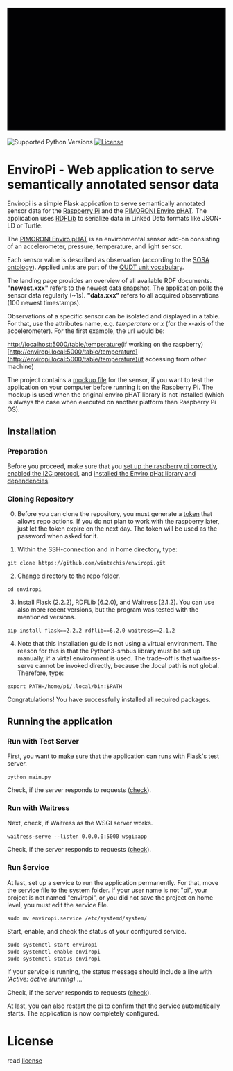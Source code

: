 ![Demonstration](docs/enviropi.gif)

![Supported Python Versions](https://img.shields.io/badge/python-3.9-blue.svg)
[![License](https://img.shields.io/badge/license-MIT-blue.svg)](LICENSE)

# EnviroPi - Web application to serve semantically annotated sensor data
Enviropi is a simple Flask application to serve semantically annotated sensor data for the [Raspberry Pi](https://www.raspberrypi.com/) and the [PIMORONI Enviro pHAT](http://docs.pimoroni.com/envirophat/). The application uses [RDFLib](https://rdflib.readthedocs.io/en/stable/index.html) to serialize data in Linked Data formats like JSON-LD or Turtle.

The [PIMORONI Enviro pHAT](http://docs.pimoroni.com/envirophat/) is an environmental sensor add-on consisting of an accelerometer, pressure, temperature, and light sensor.

Each sensor value is described as observation (according to the [SOSA ontology](http://www.w3.org/ns/sosa/)). Applied units are part of the [QUDT unit vocabulary](https://qudt.org/vocab/unit/).

The landing page provides an overview of all available RDF documents. __"newest.xxx"__ refers to the newest data snapshot. The application polls the sensor data regularly (~1s). __"data.xxx"__ refers to all acquired observations (100 newest timestamps).

Observations of a specific sensor can be isolated and displayed in a table. For that, use the attributes name, e.g. _temperature_ or _x_ (for the x-axis of the accelerometer). For the first example, the url would be:

[http://localhost:5000/table/temperature](http://localhost:5000/table/temperature)(if working on the raspberry)
[http://enviropi.local:5000/table/temperature](http://enviropi.local:5000/table/temperature)(if accessing from other machine)

The project contains a [mockup file](mock_envirophat.py) for the sensor, if you want to test the application on your computer before running it on the Raspberry Pi. The mockup is used when the original enviro pHAT library is not installed (which is always the case when executed on another platform than Raspberry Pi OS).

## Installation

### Preparation
Before you proceed, make sure that you [set up the raspberry pi correctly](docs/SETUP.md), [enabled the I2C protocol](docs/I2C.md), and [installed the Enviro pHat library and dependencies](docs/DEPEND.md). 

### Cloning Repository
0. Before you can clone the repository, you must generate a [token](https://github.com/settings/tokens) that allows repo actions. If you do not plan to work with the raspberry later, just let the token expire on the next day. The token will be used as the password when asked for it.

1. Within the SSH-connection and in home directory, type:
```console
git clone https://github.com/wintechis/enviropi.git
```
2. Change directory to the repo folder.
```console
cd enviropi
```

3. Install Flask (2.2.2), RDFLib (6.2.0), and Waitress (2.1.2). You can use also more recent versions, but the program was tested with the mentioned versions.
```console
pip install flask==2.2.2 rdflib==6.2.0 waitress==2.1.2
```

4. Note that this installation guide is not using a virtual environment. The reason for this is that the Python3-smbus library must be set up manually, if a virtal environment is used. The trade-off is that waitress-serve cannot be invoked directly, because the .local path is not global. Therefore, type:

```console
export PATH=/home/pi/.local/bin:$PATH
```

Congratulations! You have successfully installed all required packages.


## Running the application

### Run with Test Server
First, you want to make sure that the application can runs with Flask's test server.
```console
python main.py
```
Check, if the server responds to requests ([check](http://enviropi.local:5000)).

### Run with Waitress
Next, check, if Waitress as the WSGI server works.
```console
waitress-serve --listen 0.0.0.0:5000 wsgi:app
```
Check, if the server responds to requests ([check](http://enviropi.local:5000)).

### Run Service
At last, set up a service to run the application permanently. For that, move the service file to the system folder. If your user name is not "pi", your project is not named "enviropi", or you did not save the project on home level, you must edit the service file.

```console
sudo mv enviropi.service /etc/systemd/system/
```

Start, enable, and check the status of your configured service.
```console
sudo systemctl start enviropi
sudo systemctl enable enviropi
sudo systemctl status enviropi
```

If your service is running, the status message should include a line with _'Active: active (running) ...'_

Check, if the server responds to requests ([check](http://enviropi.local:5000)).

At last, you can also restart the pi to confirm that the service automatically starts. The application is now completely configured.

# License
read [license](LICENSE)